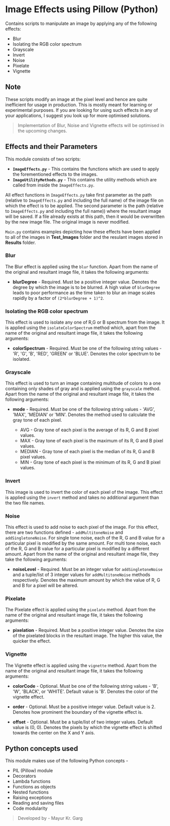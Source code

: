 # Image Effects using Pillow (Python)
Contains scripts to manipulate an image by applying any of the following effects:
* Blur
* Isolating the RGB color spectrum 
* Grayscale
* Invert
* Noise
* Pixelate
* Vignette

## Note
These scripts modify an image at the pixel level and hence are quite inefficient for usage in production. This is mostly meant for learning or experimental purposes. If you are looking for using such effects in any of your applications, I suggest you look up for more optimised solutions.

> Implementation of Blur, Noise and Vignette effects will be optimised in the upcoming changes.

## Effects and their Parameters
This module consists of two scripts:
* **`ImageEffects.py`** - This contains the functions which are used to apply the forementioned effects to the images.
* **`ImageUtilityMethods.py`** - This contains the utility methods which are called from inside the `ImageEffects.py`.


All effect functions in `ImageEffects.py` take first parameter as the path (relative to `ImageEffects.py` and including the full name) of the image file on which the effect is to be applied. The second parameter is the path (relative to `ImageEffects.py` and including the full name)) where the resultant image will be saved. If a file already exists at this path, then it would be overwritten by the new image file. The original image is never modified.

`Main.py` contains examples depicting how these effects have been applied to all of the images in **Test_Images** folder and the resulant images stored in **Results** folder.

### Blur
The Blur effect is applied using the `blur` function. Apart from the name of the original and resultant image file, it takes the following arguments:

* **blurDegree** - Required. Must be a positive integer value. Denotes the degree by which the image is to be blurred. A high value of `blurDegree` leads to poor performance as the time taken to blur an image scales rapidly by a factor of `(2*blurDegree + 1)^2`.

### Isolating the RGB color spectrum 
This effect is used to isolate any one of R,G or B spectrum from the image. It is applied using the `isolateColorSpectrum` method which, apart from the name of the original and resultant image file, it takes the following arguments:

* **colorSpectrum** - Required. Must be one of the following string values - 'R', 'G', 'B', 'RED', 'GREEN' or 'BLUE'. Denotes the color spectrum to be isolated.

### Grayscale
This effect is used to turn an image containing multitude of colors to a one containing only shades of gray and is applied using the `grayscale` method. Apart from the name of the original and resultant image file, it takes the following arguments:

* **mode** - Required. Must be one of the following string values - 'AVG', 'MAX', 'MEDIAN' or 'MIN'. Denotes the method used to calculate the gray tone of each pixel.

    * AVG - Gray tone of each pixel is the average of its R, G and B pixel values.
    * MAX - Gray tone of each pixel is the maximum of its R, G and B pixel values.
    * MEDIAN - Gray tone of each pixel is the median of its R, G and B pixel values.
    * MIN - Gray tone of each pixel is the minimum of its R, G and B pixel values.

### Invert
This image is used to invert the color of each pixel of the image. This effect is applied using the `invert` method and takes no additional argument than the two file names.

### Noise
This effect is used to add noise to each pixel of the image. For this effect, there are two functions defined - `addMultitoneNoise` and `addSingletoneNoise`. For single tone noise, each of the R, G and B value for a particular pixel is modified by the same amount. For multi tone noise, each of the R, G and B value for a particular pixel is modified by a different amount. Apart from the name of the original and resultant image file, they take the following arguments:

* **noiseLevel** - Required. Must be an integer value for `addSingletoneNoise` and a tuple/list of 3 integer values for `addMultitoneNoise` methods respectively. Denotes the maximum amount by which the value of R, G and B for a pixel will be altered.

### Pixelate
The Pixelate effect is applied using the `pixelate` method. Apart from the name of the original and resultant image file, it takes the following arguments:

* **pixelation** - Required. Must be a positive integer value. Denotes the size of the pixelated blocks in the resultant image. The higher this value, the quicker the effect.

### Vignette
The Vignette effect is applied using the `vignette` method. Apart from the name of the original and resultant image file, it takes the following arguments:

* **colorCode** - Optional. Must be one of the following string values - 'B', 'W', 'BLACK', or 'WHITE'. Default value is 'B'. Denotes the color of the vignette effect.

* **order** - Optional. Must be a positive integer value. Default value is 2. Denotes how prominent the boundary of the vignette effect is.

* **offset** - Optional. Must be a tuple/list of two integer values. Default value is (0, 0). Denotes the pixels by which the vignette effect is shifted towards the center on the X and Y axis.

## Python concepts used
This module makes use of the following Python concepts - 
* PIL (Pillow) module
* Decorators
* Lambda functions
* Functions as objects
* Nested functions
* Raising exceptions
* Reading and saving files
* Code modularity

> Developed by - Mayur Kr. Garg